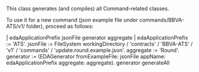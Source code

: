 This class generates (and compiles) all Command-related classes.

To use it for a new command (json example file under commands/BBVA-ATS/v1/ folder), proceed as follows:

| edaApplicationPrefix jsonFile generator aggregate |
edaApplicationPrefix := 'ATS'.
jsonFile := FileSystem workingDirectory / 'contracts' / 'BBVA-ATS' / 'v1' / 'commands' / 'update.round.example.json'.
aggregate := 'Round'.
generator := (EDAGenerator fromExampleFile: jsonFile appName: edaApplicationPrefix aggregate: aggregate).
generator generateAll